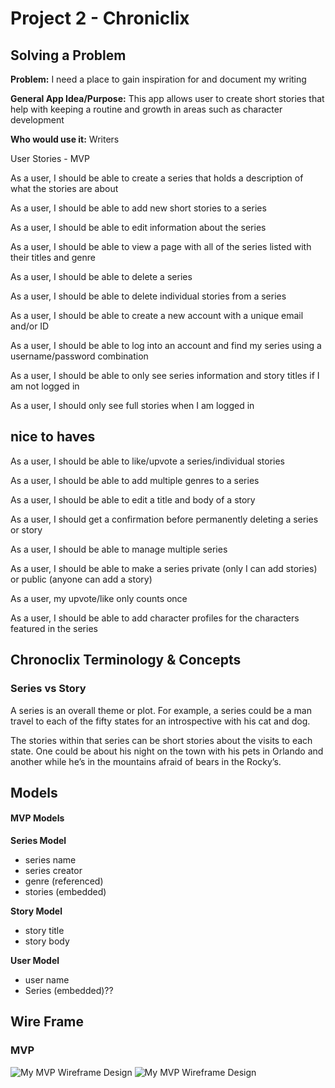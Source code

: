 # Project 2 - Chroniclix 

## Solving a Problem

**Problem:** I need a place to gain inspiration for and document my writing 

**General App Idea/Purpose:** This app allows user to create short stories that help with keeping a routine and growth in areas such as character development

**Who would use it:** Writers

User Stories - MVP

As a user, I should be able to create a series that holds a description of what the stories are about 

As a user, I should be able to add new short stories to a series 

As a user, I should be able to edit information about the series

As a user, I should be able to view a page with all of the series listed with their titles and genre

As a user, I should be able to delete a series

As a user, I should be able to delete individual stories from a series

As a user, I should be able to create a new account with a unique email and/or ID

As a user, I should be able to log into an account and find my series using a username/password combination

As a user, I should be able to only see series information and story titles if I am not logged in

As a user, I should only see full stories when I am logged in

## nice to haves

As a user, I should be able to like/upvote a series/individual stories

As a user, I should be able to add multiple genres to a series

As a user, I should be able to edit a title and body of a story 

As a user, I should get a confirmation before permanently deleting a series or story

As a user, I should be able to manage multiple series 

As a user, I should be able to make a series private (only I can add stories) or public (anyone can add a story) 

As a user, my upvote/like only counts once 

As a user, I should be able to add character profiles for the characters featured in the series 


## Chronoclix Terminology & Concepts

### Series vs Story

A series is an overall theme or plot. For example, a series could be a man travel to each of the fifty states for an introspective with his cat and dog. 

The stories within that series can be short stories about the visits to each state. One could be about his night on the town with his pets in Orlando and another while he’s in the mountains afraid of bears in the Rocky’s. 

## Models 

#### MVP Models

**Series Model**
- series name
- series creator 
- genre (referenced)
- stories (embedded)

**Story Model**
- story title
- story body

**User Model**
- user name
- Series (embedded)??


## Wire Frame

### MVP

![My MVP Wireframe Design](https://i.imgur.com/qK1uQWS.jpg)
![My MVP Wireframe Design](https://i.imgur.com/HHAmGlj.jpg)



